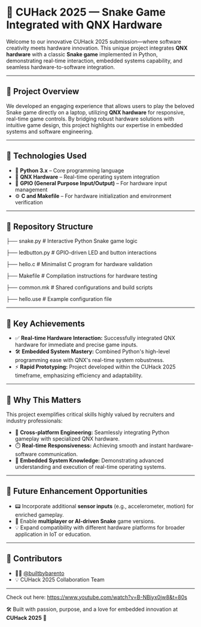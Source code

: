 # 🐍 CUHack 2025 — Snake Game Integrated with QNX Hardware

Welcome to our innovative CUHack 2025 submission—where software creativity meets hardware innovation. This unique project integrates **QNX hardware** with a classic **Snake game** implemented in Python, demonstrating real-time interaction, embedded systems capability, and seamless hardware-to-software integration.

---

## 🚀 Project Overview

We developed an engaging experience that allows users to play the beloved Snake game directly on a laptop, utilizing **QNX hardware** for responsive, real-time game controls. By bridging robust hardware solutions with intuitive game design, this project highlights our expertise in embedded systems and software engineering.

---

## 🔧 Technologies Used

- 🐍 **Python 3.x** – Core programming language
- 🧠 **QNX Hardware** – Real-time operating system integration
- 🔌 **GPIO (General Purpose Input/Output)** – For hardware input management
- ⚙️ **C and Makefile** – For hardware initialization and environment verification

---

## 📂 Repository Structure

├── snake.py            # Interactive Python Snake game logic

├── ledbutton.py        # GPIO-driven LED and button interactions

├── hello.c             # Minimalist C program for hardware validation

├── Makefile            # Compilation instructions for hardware testing

├── common.mk           # Shared configurations and build scripts

├── hello.use           # Example configuration file


---

## 🎯 Key Achievements

- ✅ **Real-time Hardware Interaction:** Successfully integrated QNX hardware for immediate and precise game inputs.
- 🛠️ **Embedded System Mastery:** Combined Python's high-level programming ease with QNX's real-time system robustness.
- ⚡ **Rapid Prototyping:** Project developed within the CUHack 2025 timeframe, emphasizing efficiency and adaptability.

---

## 🌟 Why This Matters

This project exemplifies critical skills highly valued by recruiters and industry professionals:

- 🔁 **Cross-platform Engineering:** Seamlessly integrating Python gameplay with specialized QNX hardware.
- ⏱️ **Real-time Responsiveness:** Achieving smooth and instant hardware-software communication.
- 🧩 **Embedded System Knowledge:** Demonstrating advanced understanding and execution of real-time operating systems.

---

## 🚧 Future Enhancement Opportunities

- 📟 Incorporate additional **sensor inputs** (e.g., accelerometer, motion) for enriched gameplay.
- 🤖 Enable **multiplayer or AI-driven Snake** game versions.
- 💡 Expand compatibility with different hardware platforms for broader application in IoT or education.

---

## 👥 Contributors

- 👨‍💻 [@builtbybarento](https://github.com/builtbybarento)
- 💡 CUHack 2025 Collaboration Team 

---
Check out here: https://www.youtube.com/watch?v=B-NBiyx0jw8&t=80s

🛠️ Built with passion, purpose, and a love for embedded innovation at **CUHack 2025** 🚀
